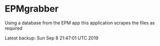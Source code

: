 # EPMgrabber
Using a database from the EPM app this application scrapes the files as required


Latest backup: Sun Sep 8 21:47:01 UTC 2019
